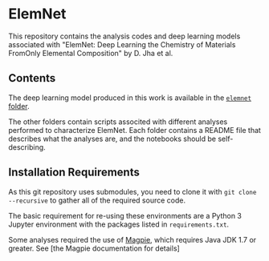 # ElemNet

This repository contains the analysis codes and deep learning models associated with "ElemNet: Deep Learning the Chemistry of Materials FromOnly Elemental Composition" by D. Jha et al. 

## Contents

The deep learning model produced in this work is available in the [`elemnet` folder](./elemnet).

The other folders contain scripts associted with different analyses performed to characterize ElemNet. Each folder contains a README file that describes what the analyses are, and the notebooks should be self-describing.

## Installation Requirements

As this git repository uses submodules, you need to clone it with `git clone --recursive` to gather all of the required source code. 

The basic requirement for re-using these environments are a Python 3 Jupyter environment with the packages listed in `requirements.txt`. 

Some analyses required the use of [Magpie](https://bitbucket.org/wolverton/magpie), which requires Java JDK 1.7 or greater. 
See [the Magpie documentation for details]
